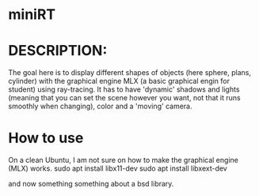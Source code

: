 # miniRT
# DESCRIPTION:
The goal here is to display different shapes of objects (here sphere, plans, cylinder) with the graphical engine MLX (a basic graphical engin for student) using ray-tracing. It has to have 'dynamic' shadows and lights (meaning that you can set the scene however you want, not that it runs smoothly when changing), color and a 'moving' camera.

# How to use
On a clean Ubuntu, I am not sure on how to make the graphical engine (MLX) works.
sudo apt install libx11-dev
sudo apt install libxext-dev

and now something something about a bsd library. 

